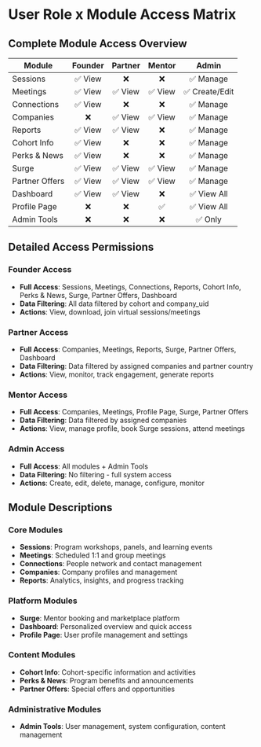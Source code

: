 
# User Role x Module Access Matrix

## Complete Module Access Overview

| Module            | Founder | Partner | Mentor | Admin |
|-------------------|:-------:|:-------:|:------:|:-----:|
| Sessions          | ✅ View | ❌      | ❌     | ✅ Manage |
| Meetings          | ✅ View | ✅ View | ✅ View| ✅ Create/Edit |
| Connections       | ✅ View | ❌      | ❌     | ✅ Manage |
| Companies         | ❌      | ✅ View | ✅ View| ✅ Manage |
| Reports           | ✅ View | ✅ View | ❌     | ✅ Manage |
| Cohort Info       | ✅ View | ❌      | ❌     | ✅ Manage |
| Perks & News      | ✅ View | ❌      | ❌     | ✅ Manage |
| Surge             | ✅ View | ✅ View | ✅ View| ✅ Manage |
| Partner Offers    | ✅ View | ✅ View | ✅ View| ✅ Manage |
| Dashboard         | ✅ View | ✅ View | ❌     | ✅ View All |
| Profile Page      | ❌      | ❌      | ✅     | ✅ View All |
| Admin Tools       | ❌      | ❌      | ❌     | ✅ Only |

## Detailed Access Permissions

### Founder Access
- **Full Access**: Sessions, Meetings, Connections, Reports, Cohort Info, Perks & News, Surge, Partner Offers, Dashboard
- **Data Filtering**: All data filtered by cohort and company_uid
- **Actions**: View, download, join virtual sessions/meetings

### Partner Access
- **Full Access**: Companies, Meetings, Reports, Surge, Partner Offers, Dashboard
- **Data Filtering**: Data filtered by assigned companies and partner country
- **Actions**: View, monitor, track engagement, generate reports

### Mentor Access
- **Full Access**: Companies, Meetings, Profile Page, Surge, Partner Offers
- **Data Filtering**: Data filtered by assigned companies
- **Actions**: View, manage profile, book Surge sessions, attend meetings

### Admin Access
- **Full Access**: All modules + Admin Tools
- **Data Filtering**: No filtering - full system access
- **Actions**: Create, edit, delete, manage, configure, monitor

## Module Descriptions

### Core Modules
- **Sessions**: Program workshops, panels, and learning events
- **Meetings**: Scheduled 1:1 and group meetings
- **Connections**: People network and contact management
- **Companies**: Company profiles and management
- **Reports**: Analytics, insights, and progress tracking

### Platform Modules
- **Surge**: Mentor booking and marketplace platform
- **Dashboard**: Personalized overview and quick access
- **Profile Page**: User profile management and settings

### Content Modules
- **Cohort Info**: Cohort-specific information and activities
- **Perks & News**: Program benefits and announcements
- **Partner Offers**: Special offers and opportunities

### Administrative Modules
- **Admin Tools**: User management, system configuration, content management
